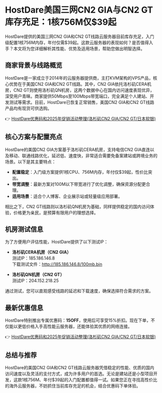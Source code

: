 # HostDare美国三网CN2 GIA与CN2 GT库存充足：1核756M仅$39起

HostDare提供的美国三网CN2 GIA和CN2 GT线路云服务器目前库存充足，入门级配置1核756M内存，年付仅需$39起。这款云服务器的表现如何？是否值得入手？本文将为您详细解析其性能、优势及适用场景，帮助您做出明智选择。

## 商家背景与线路概览

HostDare是一家成立于2014年的云服务器提供商，主打KVM架构的VPS产品，核心优势在于美国CN2 GIA和CN2 GT线路。其中，CN2 GIA依托洛杉矶CERA机房，CN2 GT则使用洛杉矶QN机房，这两个数据中心在国内访问速度表现优异，深受用户青睐。商家提供50Mbps至100Mbps带宽端口，完全满足个人建站、开发测试等需求。目前，HostDare已恢复正常销售，美国CN2 GIA和CN2 GT线路产品均有现货可供选购。

👉 [HostDare优惠码和2025年促销活动整理(洛杉矶CN2 GIA/CN2 GT/日本软银)](https://bit.ly/hostdare)

## 核心方案与配置亮点

HostDare的美国CN2 GIA方案基于洛杉矶CERA机房，支持电信CN2 GIA直连以及移动、联通线路优化，延迟低、速度快，非常适合需要免备案建站或跨境业务的场景。以下是其主要特点：

- **配置稳定**：入门级方案提供1核CPU、756M内存，年付仅$39起，性价比突出。
- **带宽调整**：最新方案对100M以下带宽进行了优化调整，确保资源分配更合理。
- **适用场景**：适合个人博客、企业展示站或轻量级应用部署。

相比之下，CN2 GT线路则以洛杉矶QN机房为基础，同样提供稳定的国内访问体验，价格更为亲民，是预算有限用户的理想选择。

## 机房测试信息

为了方便用户评估性能，HostDare提供了以下测试IP：

- **洛杉矶CERA机房（CN2 GIA）**  
  测试IP：185.186.146.8  
  下载测试文件：http://185.186.146.8/100mb.bin  

- **洛杉矶QN机房（CN2 GT）**  
  测试IP：204.152.218.25  

通过测试，您可以直观感受线路的延迟和下载速度，确保选择符合需求的方案。

## 最新优惠信息

HostDare特别推出专属优惠码：**15OFF**，使用后可享受15%折扣。现在下单，不仅能以更低价格入手高性能云服务器，还能体验其优质的网络连接。

👉 [HostDare优惠码和2025年促销活动整理(洛杉矶CN2 GIA/CN2 GT/日本软银)](https://bit.ly/hostdare)

## 总结与推荐

HostDare的美国CN2 GIA和CN2 GT线路云服务器凭借稳定的性能、优质的国内访问速度以及灵活的支付方式，成为许多用户的首选。无论是建站还是小型项目开发，这款1核756M、年付$39起的入门配置都值得一试。如果您正在寻找高性价比的海外云服务器，不妨抓住当前库存充足的机会，结合优惠码下单体验。